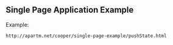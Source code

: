 Single Page Application Example
-------------------------------

Example:

```
http://apartm.net/cooper/single-page-example/pushState.html
```
